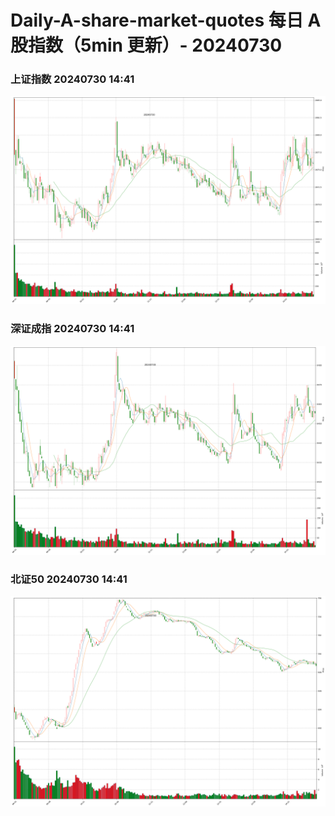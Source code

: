 
# Daily-A-share-market-quotes 每日 A 股指数（5min 更新）- 20240730

### 上证指数 20240730 14:41
![](./fig/2024/7/20240730-sh000001.png)

### 深证成指 20240730 14:41
![](./fig/2024/7/20240730-sz399001.png)

### 北证50 20240730 14:41
![](./fig/2024/7/20240730-bj899050.png)
